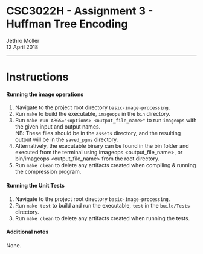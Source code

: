 # CSC3022H - Assignment 3 - Huffman Tree Encoding

Jethro Moller  
12 April 2018

----

# Instructions

#### Running the image operations

1. Navigate to the project root directory `basic-image-processing`.
2. Run `make` to build the executable, `imageops` in the `bin` directory.
3. Run `make run ARGS="<options> <output_file_name>"` to run `imageops` with the given input and output names.  
   NB: These files should be in the `assets` directory, and the resulting output will be in the `saved_pgms` directory.
4. Alternatively, the executable binary can be found in the bin folder and executed from the terminal using imageops <options><output_file_name>, or bin/imageops <options><output_file_name> from the root directory.
5. Run `make clean` to delete any artifacts created when compiling & running the compression program.

#### Running the Unit Tests

1. Navigate to the project root directory `basic-image-processing`.
2. Run `make test` to build and run the executable, `test` in the `build/Tests` directory.
3. Run `make clean` to delete any artifacts created when running the tests.

#### Additional notes

None.
